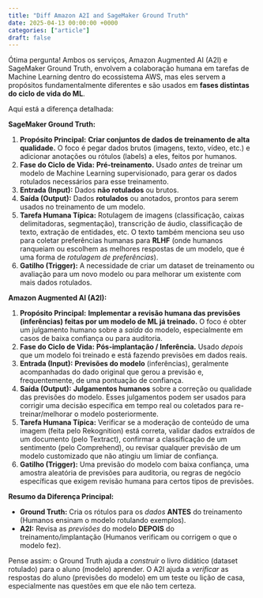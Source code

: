 ```yaml
---
title: "Diff Amazon A2I and SageMaker Ground Truth"
date: 2025-04-13 00:00:00 +0000
categories: ["article"]
draft: false
---
```



Ótima pergunta! Ambos os serviços, Amazon Augmented AI (A2I) e SageMaker Ground Truth, envolvem a colaboração humana em tarefas de Machine Learning dentro do ecossistema AWS, mas eles servem a propósitos fundamentalmente diferentes e são usados em **fases distintas do ciclo de vida do ML**.

Aqui está a diferença detalhada:

**SageMaker Ground Truth:**

1.  **Propósito Principal:** **Criar conjuntos de dados de treinamento de alta qualidade.** O foco é pegar dados brutos (imagens, texto, vídeo, etc.) e adicionar anotações ou rótulos (labels) a eles, feitos por humanos.
2.  **Fase do Ciclo de Vida:** **Pré-treinamento.** Usado *antes* de treinar um modelo de Machine Learning supervisionado, para gerar os dados rotulados necessários para esse treinamento.
3.  **Entrada (Input):** Dados **não rotulados** ou brutos.
4.  **Saída (Output):** Dados **rotulados** ou anotados, prontos para serem usados no treinamento de um modelo.
5.  **Tarefa Humana Típica:** Rotulagem de imagens (classificação, caixas delimitadoras, segmentação), transcrição de áudio, classificação de texto, extração de entidades, etc. O texto também menciona seu uso para coletar preferências humanas para **RLHF** (onde humanos ranqueiam ou escolhem as melhores respostas de um modelo, que é uma forma de *rotulagem de preferências*).
6.  **Gatilho (Trigger):** A necessidade de criar um dataset de treinamento ou avaliação para um novo modelo ou para melhorar um existente com mais dados rotulados.

**Amazon Augmented AI (A2I):**

1.  **Propósito Principal:** **Implementar a revisão humana das previsões (inferências) feitas por um modelo de ML já treinado.** O foco é obter um julgamento humano sobre a *saída* do modelo, especialmente em casos de baixa confiança ou para auditoria.
2.  **Fase do Ciclo de Vida:** **Pós-implantação / Inferência.** Usado *depois* que um modelo foi treinado e está fazendo previsões em dados reais.
3.  **Entrada (Input):** **Previsões do modelo** (inferências), geralmente acompanhadas do dado original que gerou a previsão e, frequentemente, de uma pontuação de confiança.
4.  **Saída (Output):** **Julgamentos humanos** sobre a correção ou qualidade das previsões do modelo. Esses julgamentos podem ser usados para corrigir uma decisão específica em tempo real ou coletados para re-treinar/melhorar o modelo posteriormente.
5.  **Tarefa Humana Típica:** Verificar se a moderação de conteúdo de uma imagem (feita pelo Rekognition) está correta, validar dados extraídos de um documento (pelo Textract), confirmar a classificação de um sentimento (pelo Comprehend), ou revisar qualquer previsão de um modelo customizado que não atingiu um limiar de confiança.
6.  **Gatilho (Trigger):** Uma previsão do modelo com baixa confiança, uma amostra aleatória de previsões para auditoria, ou regras de negócio específicas que exigem revisão humana para certos tipos de previsões.

**Resumo da Diferença Principal:**

*   **Ground Truth:** Cria os rótulos para os *dados* **ANTES** do treinamento (Humanos ensinam o modelo rotulando exemplos).
*   **A2I:** Revisa as *previsões* do modelo **DEPOIS** do treinamento/implantação (Humanos verificam ou corrigem o que o modelo fez).

Pense assim: o Ground Truth ajuda a *construir* o livro didático (dataset rotulado) para o aluno (modelo) aprender. O A2I ajuda a *verificar* as respostas do aluno (previsões do modelo) em um teste ou lição de casa, especialmente nas questões em que ele não tem certeza.
